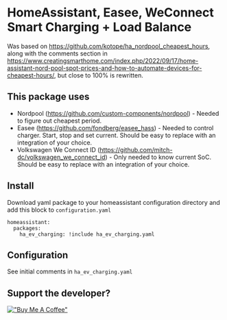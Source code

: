 # HomeAssistant, Easee, WeConnect Smart Charging + Load Balance #
Was based on https://github.com/kotope/ha_nordpool_cheapest_hours, along with the comments section in https://www.creatingsmarthome.com/index.php/2022/09/17/home-assistant-nord-pool-spot-prices-and-how-to-automate-devices-for-cheapest-hours/, but close to 100% is rewritten.

## This package uses ## 
* Nordpool (https://github.com/custom-components/nordpool) - Needed to figure out cheapest period.
* Easee (https://github.com/fondberg/easee_hass) - Needed to control charger. Start, stop and set current. Should be easy to replace with an integration of your choice.
* Volkswagen We Connect ID (https://github.com/mitch-dc/volkswagen_we_connect_id) - Only needed to know current SoC. Should be easy to replace with an integration of your choice.

## Install ##
Download yaml package to your homeassistant configuration directory and add this block to `configuration.yaml`

```
homeassistant:
  packages:
    ha_ev_charging: !include ha_ev_charging.yaml
```

## Configuration ##
See initial comments in `ha_ev_charging.yaml`






## Support the developer?
[!["Buy Me A Coffee"](https://www.buymeacoffee.com/assets/img/custom_images/orange_img.png)](https://www.buymeacoffee.com/fransakeson)

